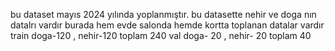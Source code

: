 bu dataset mayıs 2024 yılında yoplanmıştır. bu datasette nehir ve doga nın datalrı vardır burada hem evde salonda hemde kortta toplanan datalar vardır
train doga-120 , nehir-120  toplam 240
val   doga- 20 , nehir- 20  toplam  40
